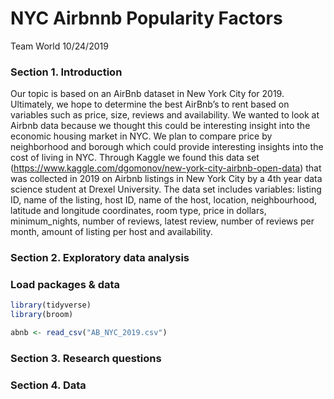 NYC Airbnnb Popularity Factors
================
Team World
10/24/2019

### Section 1. Introduction

Our topic is based on an AirBnb dataset in New York City for 2019.
Ultimately, we hope to determine the best AirBnb’s to rent based on
variables such as price, size, reviews and availability. We wanted to
look at Airbnb data because we thought this could be interesting insight
into the economic housing market in NYC. We plan to compare price by
neighborhood and borough which could provide interesting insights into
the cost of living in NYC. Through Kaggle we found this data set
(<https://www.kaggle.com/dgomonov/new-york-city-airbnb-open-data>) that
was collected in 2019 on Airbnb listings in New York City by a 4th year
data science student at Drexel University. The data set includes
variables: listing ID, name of the listing, host ID, name of the host,
location, neighbourhood, latitude and longitude coordinates, room type,
price in dollars, minimum\_nights, number of reviews, latest review,
number of reviews per month, amount of listing per host and
availability.

### Section 2. Exploratory data analysis

### Load packages & data

``` r
library(tidyverse) 
library(broom)
```

``` r
abnb <- read_csv("AB_NYC_2019.csv")
```

### Section 3. Research questions

### Section 4. Data
